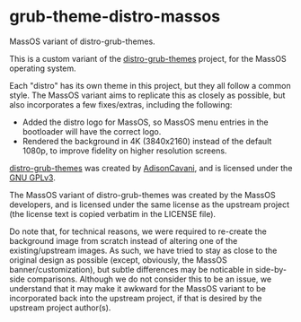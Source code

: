 # grub-theme-distro-massos
MassOS variant of distro-grub-themes.

This is a custom variant of the [distro-grub-themes](https://github.com/AdisonCavani/distro-grub-themes) project, for the MassOS operating system.

Each "distro" has its own theme in this project, but they all follow a common style. The MassOS variant aims to replicate this as closely as possible, but also incorporates a few fixes/extras, including the following:

- Added the distro logo for MassOS, so MassOS menu entries in the bootloader will have the correct logo.
- Rendered the background in 4K (3840x2160) instead of the default 1080p, to improve fidelity on higher resolution screens.

[distro-grub-themes](https://github.com/AdisonCavani/distro-grub-themes) was created by [AdisonCavani](https://github.com/AdisonCavani), and is licensed under the [GNU GPLv3](https://github.com/AdisonCavani/distro-grub-themes/blob/master/LICENSE).

The MassOS variant of distro-grub-themes was created by the MassOS developers, and is licensed under the same license as the upstream project (the license text is copied verbatim in the LICENSE file).

Do note that, for technical reasons, we were required to re-create the background image from scratch instead of altering one of the existing/upstream images. As such, we have tried to stay as close to the original design as possible (except, obviously, the MassOS banner/customization), but subtle differences may be noticable in side-by-side comparisons. Although we do not consider this to be an issue, we understand that it may make it awkward for the MassOS variant to be incorporated back into the upstream project, if that is desired by the upstream project author(s).
